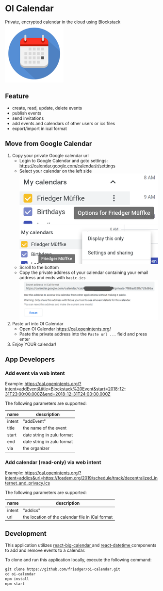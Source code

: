 # OI Calendar
Private, encrypted calendar in the cloud using Blockstack
![Logo](/public/android-chrome-192x192.png)
## Feature
* create, read, update, delete events
* publish events
* send invitations
* add events and calendars of other users or ics files
* export/import in ical format
## Move from Google Calendar
1. Copy your private Google calendar url
    * Login to Google Calendar and goto settings: https://calendar.google.com/calendar/r/settings    
    * Select your calendar on the left side
    ![Select](/resources/Screenshot%20from%202019-02-02%2002-10-33.png)
    ![Select3](/resources/Screenshot%20from%202019-02-02%2002-11-05.png)
    * Scroll to the bottom
    * Copy the private address of your calendar containing your email address and ends with `basic.ics`
    ![Select3](resources/Screenshot%20from%202019-02-02%2002-11-27.png)
1. Paste url into OI Calendar
    * Open OI Calendar https://cal.openintents.org/
    * Paste the private address into the `Paste url ...` field and press enter
1. Enjoy YOUR calendar!

## App Developers
### Add event via web intent
Example: https://cal.openintents.org/?intent=addEvent&title=Blockstack%20Event&start=2018-12-31T23:00:00.000Z&end=2018-12-31T24:00:00.000Z

The following parameters are supported:

| name   | description |
|--------|-------------|
| intent | "addEvent" | 
| title  | the name of the event | 
| start  | date string in zulu format |
| end    | date string in zulu format |
| via    | the organizer |

### Add calendar (read-only) via web intent
Example: https://cal.openintents.org/?intent=addics&url=https://fosdem.org/2019/schedule/track/decentralized_internet_and_privacy.ics

The following parameters are supported:

| name   | description |
|--------|-------------|
| intent | "addics" |
| url | the location of the calendar file in iCal format |

## Development
This application utilizes <a href="https://github.com/intljusticemission/react-big-calendar"> react-big-calendar </a> and 
<a href="https://github.com/YouCanBookMe/react-datetime"> react-datetime </a> components to add and remove events to a calendar.

To clone and run  this application locally, execute the following command:

```
git clone https://github.com/friedger/oi-calendar.git
cd oi-calendar
npm install
npm start
```

